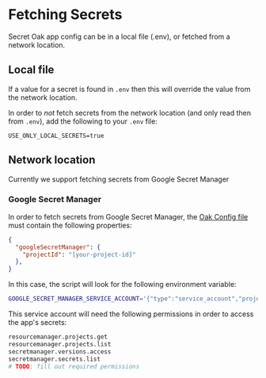 # Fetching Secrets

Secret Oak app config can be in a local file (.env), or fetched from a network location.

## Local file

If a value for a secret is found in `.env` then this will override the value from the network location.

In order to *not* fetch secrets from the network location (and only read then from `.env`), add the following to your `.env` file:
```
USE_ONLY_LOCAL_SECRETS=true
```

## Network location

Currently we support fetching secrets from Google Secret Manager

### Google Secret Manager

In order to fetch secrets from Google Secret Manager, the [Oak Config file](../fetch_config/) must contain the following properties:
```json
{
  "googleSecretManager": {
    "projectId": "[your-project-id]"
  },
}
```
In this case, the script will look for the following environment variable:
```sh
GOOGLE_SECRET_MANAGER_SERVICE_ACCOUNT='{"type":"service_account","project_id":...'
```

This service account will need the following permissions in order to access the app's secrets:
```sh
resourcemanager.projects.get
resourcemanager.projects.list
secretmanager.versions.access
secretmanager.secrets.list
# TODO: fill out required permissions
```

